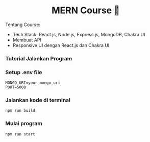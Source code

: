 <h1 align="center">MERN Course 🚀</h1>

Tentang Course:

- Tech Stack: React.js, Node.js, Express.js, MongoDB, Chakra UI
- Membuat API
- Responsive UI dengan React.js dan Chakra UI

### Tutorial Jalankan Program

### Setup .env file

```shell
MONGO_URI=your_mongo_uri
PORT=5000
```

### Jalankan kode di terminal

```shell
npm run build
```

### Mulai program

```shell
npm run start
```
